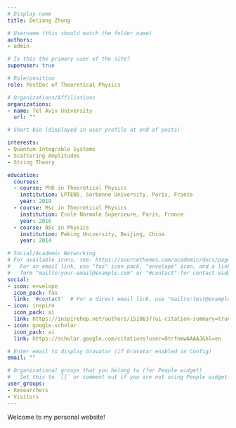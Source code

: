 ```yaml
---
# Display name
title: Deliang Zhong

# Username (this should match the folder name)
authors:
- admin

# Is this the primary user of the site?
superuser: true

# Role/position
role: PostDoc of Theoretical Physics

# Organizations/Affiliations
organizations:
- name: Tel Aviv University
  url: ""

# Short bio (displayed in user profile at end of posts)

interests:
- Quantum Integrable Systems
- Scattering Amplitudes
- String Theory

education:
  courses:
  - course: PhD in Theoretical Physics
    institution: LPTENS, Sorbonne University, Paris, France
    year: 2019
  - course: Msc in Theoretical Physics
    institution: Ecole Normale Superieure, Paris, France
    year: 2016
  - course: BSc in Physics
    institution: Peking University, Beijing, China
    year: 2014

# Social/Academic Networking
# For available icons, see: https://sourcethemes.com/academic/docs/page-builder/#icons
#   For an email link, use "fas" icon pack, "envelope" icon, and a link in the
#   form "mailto:your-email@example.com" or "#contact" for contact widget.
social:
- icon: envelope
  icon_pack: fas
  link: '#contact'  # For a direct email link, use "mailto:test@example.org".
- icon: inspire
  icon_pack: ai
  link: https://inspirehep.net/authors/1510637?ui-citation-summary=true
- icon: google-scholar
  icon_pack: ai
  link: https://scholar.google.com/citations?user=OtrfnmwAAAAJ&hl=en

# Enter email to display Gravatar (if Gravatar enabled in Config)
email: ""

# Organizational groups that you belong to (for People widget)
#   Set this to `[]` or comment out if you are not using People widget.
user_groups:
- Researchers
- Visitors
---
```


Welcome to my personal website!